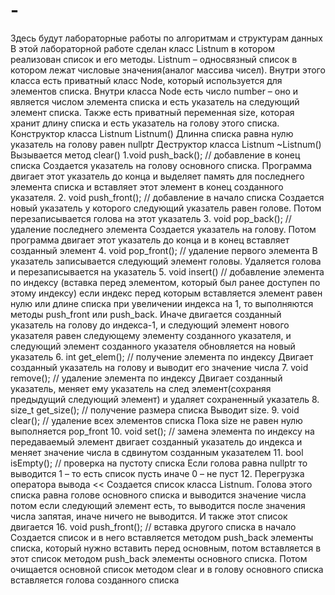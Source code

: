 # -
Здесь будут лабораторные работы по алгоритмам и структурам данных
В этой лабораторной работе сделан класс Listnum в котором реализован список и его методы.
Listnum – односвязный список в котором лежат числовые значения(аналог массива чисел). Внутри этого класса есть приватный класс Node, который используется для элементов списка. 
Внутри класса Node есть число number – оно и является числом элемента списка и есть указатель на следующий элемент списка. Также есть приватный переменная size, которая хранит 
длину списка и есть указатель на голову этого списка.
Конструктор класса Listnum
Listnum()
Длинна списка равна нулю указатель на голову равен nullptr
Деструктор класса Listnum
~Listnum()
Вызывается метод clear()
1.void push_back(); // добавление в конец списка
Создается указатель на голову основного списка. Программа двигает этот указатель до конца и выделяет память для последнего элемента списка и вставляет этот элемент в конец 
созданного указателя.
2. void push_front(); // добавление в начало списка
Создается новый указатель у которого следующий указатель равен голове. Потом перезаписывается голова на этот указатель
3. void pop_back(); // удаление последнего элемента
Создается указатель на голову. Потом программа двигает этот указатель до конца и в конец вставляет созданный элемент
4. void pop_front(); // удаление первого элемента
В указатель записывается следующий элемент головы. Удаляется голова и перезаписывается на указатель
5. void insert() // добавление элемента по индексу (вставка перед
элементом, который был ранее доступен по этому индексу)
если индекс перед которым вставляется элемент равен нулю или длине списка при увеличении индекса на 1, то выполняются методы push_front или push_back. 
Иначе двигается созданный указатель на голову до индекса-1, и следующий элемент нового указателя равен следующему элементу созданного указателя, и следующий 
элемент созданного указателя обновляется на новый указатель
6. int get_elem(); // получение элемента по индексу
Двигает созданный указатель на голову и выводит его значение числа
7. void remove(); // удаление элемента по индексу
Двигает созданный указатель, меняет ему указатель на след элемент(сохраняя предыдущий следующий элемент) и удаляет сохраненный указатель
8. size_t get_size(); // получение размера списка
Выводит size.
9. void clear(); // удаление всех элементов списка
Пока size не равен нулю выполняется pop_front
10. void set(); // замена элемента по индексу на передаваемый
элемент
двигает созданный указатель до индекса и меняет значение числа в сдвинутом созданным указателем
11. bool isEmpty(); // проверка на пустоту списка
Если голова равна nullptr то выводится 1 – то есть список пусть иначе 0 – не пуст
12. Перегрузка оператора вывода <<
Создается список класса Listnum. Голова этого списка равна голове основного списка и выводится значение числа потом если следующий элемент есть, то выводится 
после значения числа запятая, иначе ничего не выводится. И также этот список двигается
16. void push_front(); // вставка другого списка в начало
Создается список и в него вставляется методом push_back элементы списка, который нужно вставить перед основным, потом вставляется в этот список методом push_back 
элементы основного списка. Потом очищается основной список методом clear и в голову основного списка вставляется голова созданного списка
